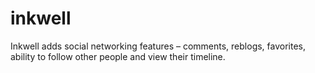 inkwell
=======

Inkwell adds social networking features – comments, reblogs, favorites, ability to follow other people and view their timeline.